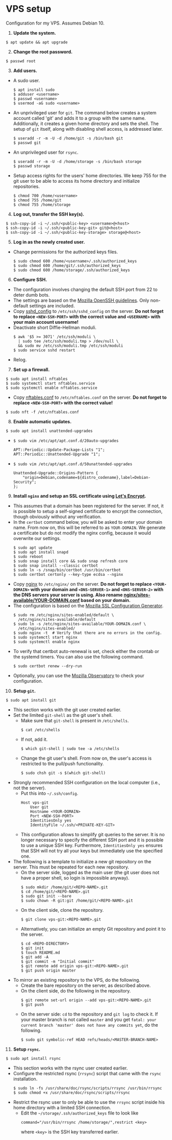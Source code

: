 # VPS setup

Configuration for my VPS. Assumes Debian 10.

1. **Update the system.**
  ```
  $ apt update && apt upgrade
  ```
2. **Change the root password.**
  ```
  $ passwd root
  ```
3. **Add users.**
  * A sudo user.
    ```
    $ apt install sudo
    $ adduser <username>
    $ passwd <username>
    $ usermod -aG sudo <username>
    ```
  * An unprivileged user for `git`. The command below creates a system
    account called 'git' and adds it to a group with the same name.
    Additionally, it creates a given home directory and sets the shell. The
    setup of `git` itself, along with disabling shell access, is addressed
    later.
    ```
    $ useradd -r -m -U -d /home/git -s /bin/bash git
    $ passwd git
    ```
  * An unprivileged user for `rsync`.
    ```
    $ useradd -r -m -U -d /home/storage -s /bin/bash storage
    $ passwd storage
    ```
  * Setup access rights for the users' home directories. We keep 755 for the
    git user to be able to access its home directory and initialize
    repositories.
    ```
    $ chmod 700 /home/<username>
    $ chmod 755 /home/git
    $ chmod 755 /home/storage
    ```
4. **Log out, transfer the SSH key(s).**
  ```
  $ ssh-copy-id -i ~/.ssh/<public-key> <username>@<host>
  $ ssh-copy-id -i ~/.ssh/<public-key-git> git@<host>
  $ ssh-copy-id -i ~/.ssh/<public-key-storage> storage@<host>
  ```
5. **Log in as the newly created user.**
  * Change permissions for the authorized keys files.
    ```
    $ sudo chmod 600 /home/<username>/.ssh/authorized_keys
    $ sudo chmod 600 /home/git/.ssh/authorized_keys
    $ sudo chmod 600 /home/storage/.ssh/authorized_keys
    ```
6. **Configure SSH.**
  * The configuration involves changing the default SSH port from 22 to deter
    dumb bots.
  * The settings are based on the [Mozilla OpenSSH
    guidelines](https://infosec.mozilla.org/guidelines/openssh). Only
    non-default settings are included.
  * Copy [sshd_config](sshd_config) to `/etc/ssh/sshd_config` on the server.
    **Do not forget to replace `<NEW-SSH-PORT>` with the correct value and
    `<USERNAME>` with your main account username!**
  * Deactivate short Diffie-Hellman moduli.
    ```
    $ awk '$5 >= 3071' /etc/ssh/moduli \
      | sudo tee /etc/ssh/moduli.tmp > /dev/null \
      && sudo mv /etc/ssh/moduli.tmp /etc/ssh/moduli
    $ sudo service sshd restart
    ```
  * Relog.
7. **Set up a firewall.**
  ```
  $ sudo apt install nftables
  $ sudo systemctl start nftables.service
  $ sudo systemctl enable nftables.service
  ```
  * Copy [nftables.conf](nftables.conf) to `/etc/nftables.conf` on the
    server. **Do not forget to replace `<NEW-SSH-PORT>` with the correct
    value!**
  ```
  $ sudo nft -f /etc/nftables.conf
  ```
8. **Enable automatic updates.**
  ```
  $ sudo apt install unattended-upgrades
  ```
  * `$ sudo vim /etc/apt/apt.conf.d/20auto-upgrades`
    ```
    APT::Periodic::Update-Package-Lists "1";
    APT::Periodic::Unattended-Upgrade "1";
    ```
  * `$ sudo vim /etc/apt/apt.conf.d/50unattended-upgrades`
    ```
    Unattended-Upgrade::Origins-Pattern {
        "origin=Debian,codename=${distro_codename},label=Debian-Security";
    };
    ```
9. **Install `nginx` and setup an SSL certificate using [Let's
Encrypt](https://letsencrypt.org/).**
  * This assumes that a domain has been registered for the server. If not, it
    is possible to setup a self-signed certificate to encrypt the connection,
    though obviously without any verification.
  * In the `certbot` command below, you will be asked to enter your domain
    name. From now on, this will be referred to as `YOUR-DOMAIN`. We generate
    a certificate but do not modify the nginx config, because it would
    overwrite our settings.
    ```
    $ sudo apt update
    $ sudo apt install snapd
    $ sudo reboot
    $ sudo snap install core && sudo snap refresh core
    $ sudo snap install --classic certbot
    $ sudo ln -s /snap/bin/certbot /usr/bin/certbot
    $ sudo certbot certonly --key-type ecdsa --nginx
    ```
  * Copy [nginx](nginx) to `/etc/nginx/` on the server. **Do not forget to
    replace `<YOUR-DOMAIN>` with your domain and `<DNS-SERVER-1>` and
    `<DNS-SERVER-2>` with the DNS servers your server is using. Also rename
    [nginx/sites-available/YOUR-DOMAIN.conf](nginx/sites-available/YOUR-DOMAIN.conf)
    based on your domain.**
  * The configuration is based on the [Mozilla SSL Configuration
    Generator](https://ssl-config.mozilla.org/).
    ```
    $ sudo rm /etc/nginx/sites-enabled/default \
      /etc/nginx/sites-available/default
    $ sudo ln -s /etc/nginx/sites-available/YOUR-DOMAIN.conf \
      /etc/nginx/sites-enabled/
    $ sudo nginx -t  # Verify that there are no errors in the config.
    $ sudo systemctl start nginx
    $ sudo systemctl enable nginx
    ```
  * To verify that certbot auto-renewal is set, check either the crontab or the
    systemd timers. You can also use the following command.
    ```
    $ sudo certbot renew --dry-run
    ```
  * Optionally, you can use the [Mozilla
    Observatory](https://observatory.mozilla.org/) to check your configuration.
10. **Setup `git`.**
  ```
  $ sudo apt install git
  ```
  * This section works with the git user created earlier.
  * Set the limited `git-shell` as the git user's shell.
    * Make sure that `git-shell` is present in `/etc/shells`.
      ```
      $ cat /etc/shells
      ```
    * If not, add it.
      ```
      $ which git-shell | sudo tee -a /etc/shells
      ```
    * Change the git user's shell. From now on, the user's access is
      restricted to the pull/push functionality.
      ```
      $ sudo chsh git -s $(which git-shell)
      ```
  * Strongly recommended SSH configuration on the local computer (i.e., not
    the server).
    * Put this into `~/.ssh/config`.
      ```
      Host vps-git
          User git
          Hostname <YOUR-DOMAIN>
          Port <NEW-SSH-PORT>
          IdentitiesOnly yes
          IdentityFile ~/.ssh/<PRIVATE-KEY-GIT>
      ```
    * This configuration allows to simplify git queries to the server. It
      is no longer necessary to specify the different SSH port and it is
      possible to use a unique SSH key. Furthermore, `IdentitiesOnly yes`
      ensures that SSH will not try all your keys but immediately use the
      specified one.
  * The following is a template to initialize a new git repository on the
    server. This must be repeated for each new repository.
    * On the server side, logged as the main user (the git user does not
      have a proper shell, so login is impossible anyway).
      ```
      $ sudo mkdir /home/git/<REPO-NAME>.git
      $ cd /home/git/<REPO-NAME>.git
      $ sudo git init --bare
      $ sudo chown -R git:git /home/git/<REPO-NAME>.git
      ```
    * On the client side, clone the repository.
      ```
      $ git clone vps-git:<REPO-NAME>.git
      ```
    * Alternatively, you can initialize an empty Git repository and point
      it to the server.
      ```
      $ cd <REPO-DIRECTORY>
      $ git init
      $ touch README.md
      $ git add -A
      $ git commit -m "Initial commit"
      $ git remote add origin vps-git:<REPO-NAME>.git
      $ git push origin master
      ```
  * To mirror an existing repository to the VPS, do the following.
    * Create the bare repository on the server, as described above.
    * On the client side, do the following in the repository.
      ```
      $ git remote set-url origin --add vps-git:<REPO-NAME>.git
      $ git push
      ```
    * On the server side: `cd` to the repository and `git log` to check it. If
      your master branch is not called `master` and you get `fatal: your
      current branch 'master' does not have any commits yet`, do the
      following.
      ```
      $ sudo git symbolic-ref HEAD refs/heads/<MASTER-BRANCH-NAME>
      ```
11. **Setup `rsync`.**
  ```
  $ sudo apt install rsync
  ```
  * This section works with the rsync user created earlier.
  * Configure the restricted rsync (`rrsync`) script that came with the `rsync`
    installation.
    ```
    $ sudo ln -fs /usr/share/doc/rsync/scripts/rrsync /usr/bin/rrsync
    $ sudo chmod +x /usr/share/doc/rsync/scripts/rrsync
    ```
  * Restrict the rsync user to only be able to use the `rrsync` script inside
    his home directory with a limited SSH connection.
    * Edit the `~/storage/.ssh/authorized_keys` file to look like
      ```
      command="/usr/bin/rrsync /home/storage/",restrict <key>
      ```
      where `<key>` is the SSH key transferred earlier.
